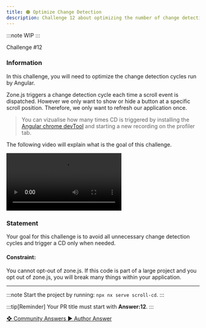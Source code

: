 ```yaml
---
title: 🟠 Optimize Change Detection
description: Challenge 12 about optimizing the number of change detection cycle while scrolling
---
```


:::note
WIP
:::

<div class="chip">Challenge #12</div>

### Information

In this challenge, you will need to optimize the change detection cycles run by Angular.

Zone.js triggers a change detection cycle each time a scroll event is dispatched. However we only want to show or hide a button at a specific scroll position. Therefore, we only want to refresh our application once.

> You can vizualise how many times CD is triggered by installing the [Angular chrome devTool](https://chrome.google.com/webstore/detail/angular-devtools/ienfalfjdbdpebioblfackkekamfmbnh) and starting a new recording on the profiler tab.

The following video will explain what is the goal of this challenge.

<video controls src="https://user-images.githubusercontent.com/30832608/209819211-58d9ddcf-e1ad-4a78-8a7a-2be9d729e3f1.mov">
</video>

### Statement

Your goal for this challenge is to avoid all unnecessary change detection cycles and trigger a CD only when needed.

#### Constraint:

You cannot opt-out of zone.js. If this code is part of a large project and you opt out of zone.js, you will break many things within your application.

---

:::note
Start the project by running: `npx nx serve scroll-cd`.
:::

:::tip[Reminder]
Your PR title must start with <b>Answer:12</b>.
:::

<div class="article-footer">
  <a
    href="https://github.com/tomalaforge/angular-challenges/pulls?q=label%3A12+label%3Aanswer"
    alt="Optimize Change Detection community solutions">
    ❖ Community Answers
  </a>
  <a
    href='https://github.com/tomalaforge/angular-challenges/pulls?q=label%3A{challenge number}+label%3A'
    alt="Optimize Change Detection solution author">
    ▶︎ Author Answer
  </a>
  </div>
